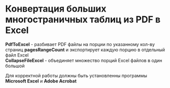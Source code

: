 # Конвертация больших многостраничных таблиц из PDF в Excel

**PdfToExcel** - разбивает PDF файлы на порции по указанному кол-ву страниц **pagesRangeCount** и экспортирует каждую порцию в отдельный файл Excel  
**CollapseFileExcel** - объединяет множество порций Excel файлов в один большой  

Для корректной работы должны быть установленны программы **Microsoft Excel** и **Adobe Acrobat**
